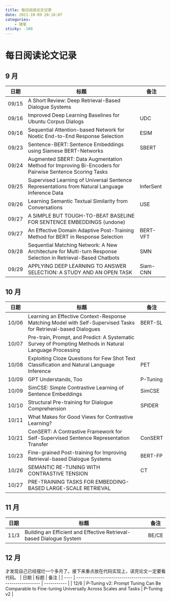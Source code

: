 ```yaml
---
title: 每日阅读论文记录 
date: 2021-10-09 20:18:07
categories:
    - 随笔
sticky: -100
---
```


# 每日阅读论文记录

## 9 月

| 日期  | 标题                                                         | 备注      |
| ----- | ------------------------------------------------------------ | --------- |
| 09/15 | A Short Review: Deep Retrieval-Based Dialogue Systems        |           |
| 09/16 | Improved Deep Learning Baselines for Ubuntu Corpus Dialogs   | UDC       |
| 09/16 | Sequential Attention-based Network for Noetic End-to-End Response Selection | ESIM      |
| 09/23 | Sentence-BERT: Sentence Embeddings using Siamese BERT-Networks | SBERT     |
| 09/24 | Augmented SBERT: Data Augmentation Method for Improving Bi-Encoders for Pairwise Sentence Scoring Tasks |           |
| 09/25 | Supervised Learning of Universal Sentence Representations from Natural Language Inference Data | InferSent |
| 09/26 | Learning Semantic Textual Similarity from Conversations      | USE       |
| 09/27 | A SIMPLE BUT TOUGH-TO-BEAT BASELINE FOR SENTENCE EMBEDDINGS (undone) |           |
| 09/27 | An Effective Domain Adaptive Post-Training Method for BERT in Response Selection | BERT-VFT  |
| 09/28 | Sequential Matching Network: A New Architecture for Multi-turn Response Selection in Retrieval-Based Chatbots | SMN       |
| 09/29 | APPLYING DEEP LEARNING TO ANSWER SELECTION: A STUDY AND AN OPEN TASK | Siam-CNN  |

## 10 月

| 日期  | 标题                                                         | 备注      |
| ----- | ------------------------------------------------------------ | --------- |
| 10/06 | Learning an Effective Context-Response Matching Model with Self-Supervised Tasks for Retrieval-based Dialogues | BERT-SL   |
| 10/07 | Pre-train, Prompt, and Predict: A Systematic Survey of Prompting Methods in Natural Language Processing |           |
| 10/08 | Exploiting Cloze Questions for Few Shot Text Classification and Natural Language Inference | PET       |
| 10/09 | GPT Understands, Too                                         | P-Tuning  |
| 10/09 | SimCSE: Simple Contrastive Learning of Sentence Embeddings   | SimCSE    |
| 10/10 | Structural Pre-training for Dialogue Comprehension           | SPIDER    |
| 10/11 | What Makes for Good Views for Contrastive Learning?          |           |
| 10/21 | ConSERT: A Contrastive Framework for Self-Supervised Sentence Representation Transfer | ConSERT   |
| 10/23 | Fine-grained Post-training for Improving Retrieval-based Dialogue Systems | BERT-FP   |
| 10/26 | SEMANTIC RE-TUNING WITH CONTRASTIVE TENSION                  | CT        |
| 10/27 | PRE-TRAINING TASKS FOR EMBEDDING-BASED LARGE-SCALE RETRIEVAL |           |

## 11 月

| 日期  | 标题                                                         | 备注      |
| ----- | ------------------------------------------------------------ | --------- |
| 11/3  | Building an Efficient and Effective Retrieval-based Dialogue System | BE/CE     |

## 12 月

才发现自己已经摆烂一个多月了。接下来重点放在代码实现上，读完论文一定要看代码。
| 日期 | 标题                                                         | 备注        |
| ---- | ------------------------------------------------------------ | ----------- |
| 12/6 | P-Tuning v2: Prompt Tuning Can Be Comparable to Fine-tuning Universally Across Scales and Tasks | P-Tuning v2 |

